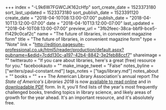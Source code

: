 +++
index = "-L9k6W7FGWCJK162cHfp"
sort_create_date = 1523373180
sort_last_updated = 1523373180
sort_publish_date = 1523391120
create_date = "2018-04-10T08:13:00-07:00"
publish_date = "2018-04-10T13:12:00-07:00"
date = "2018-04-10T13:12:00-07:00"
last_updated = "2018-04-10T08:13:00-07:00"
preview_url = "3fb2feec-38ca-bbf9-bce5-f1429c0caf2c"
name = "The future of libraries, in convenient magazine form"
title = "The future of libraries, in convenient magazine form"
type = "Note"
link = "http://edition.pagesuite-professional.co.uk/html5/reader/production/default.aspx?pubname=&edid=7cdd130c-a197-42b4-8842-3e2feb88ccf7"
shareimage = ""
twitterauto = "If you care about libraries, here's a great (free) resource for you."
facebookauto = ""
make_image_tweet = "False"
notes_byline = ["writers/paul-constant.md"]
tags_notes = ["tags/library.md"]
notes_about = ""
books = ""
+++
The American Library Association's annual report *The State of America's Libraries 2018* is now [available to read online](http://edition.pagesuite-professional.co.uk/html5/reader/production/default.aspx?pubname=&edid=7cdd130c-a197-42b4-8842-3e2feb88ccf7) and in [downloadable PDF](https://americanlibrariesmagazine.org/wp-content/uploads/2018/04/2018-soal-report-final.pdf) form. In it, you'll find lists of the year's most frequently challenged books, trending topics in library science, and likely areas of growth for the year ahead. It's an important resource, and it's absolutely free.